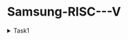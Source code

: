 # Samsung-RISC---V
<details>
  <summary>
    Task1
  </summary>
  <br>
<summary>
    Task2
  </summary>

![Screenshot 2025-01-06 161249](https://github.com/user-attachments/assets/a93518d3-d230-4d6b-a757-0815eadf841b)
![Screenshot 2025-01-06 231405](https://github.com/user-attachments/assets/ae4a6ca6-2b89-45a3-b4b1-4181d32f3736)

